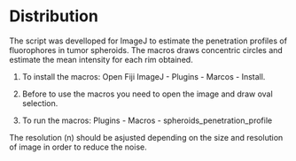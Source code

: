 # Distribution

The script was develloped for ImageJ to estimate the penetration profiles of fluorophores in tumor spheroids. The macros draws concentric circles
and estimate the mean intensity for each rim obtained. 

1. To install the macros: Open Fiji ImageJ - Plugins - Marcos - Install.

2. Before to use the macros you need to open the image and draw oval selection. 
3. To run the macros: Plugins - Macros - spheroids_penetration_profile

The resolution (n) should be asjusted depending on the size and resolution of image in order to reduce the noise.
